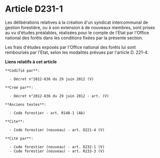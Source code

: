 # Article D231-1

Les délibérations relatives à la création d'un syndicat intercommunal de gestion forestière, ou à son extension à de nouveaux
membres, sont prises au vu d'études préalables, réalisées pour le compte de l'Etat par l'Office national des forêts dans les
conditions fixées par la présente section.

Les frais d'études exposés par l'Office national des forêts lui sont remboursés par l'Etat, selon les modalités prévues par
l'article D. 221-4.

**Liens relatifs à cet article**

	**Codifié par**:

	  - Décret n°2012-836 du 29 juin 2012 (V)

	**Créé par**:

	  - Décret n°2012-836 du 29 juin 2012 - art. (V)

	**Anciens textes**:

	  - Code forestier - art. R148-1 (Ab)

	**Cite**:

	  - Code forestier (nouveau) - art. D221-4 (V)

	**Cité par**:

	  - Code forestier (nouveau) - art. D232-1 (V)
	  - Code forestier (nouveau) - art. R233-3 (V)

